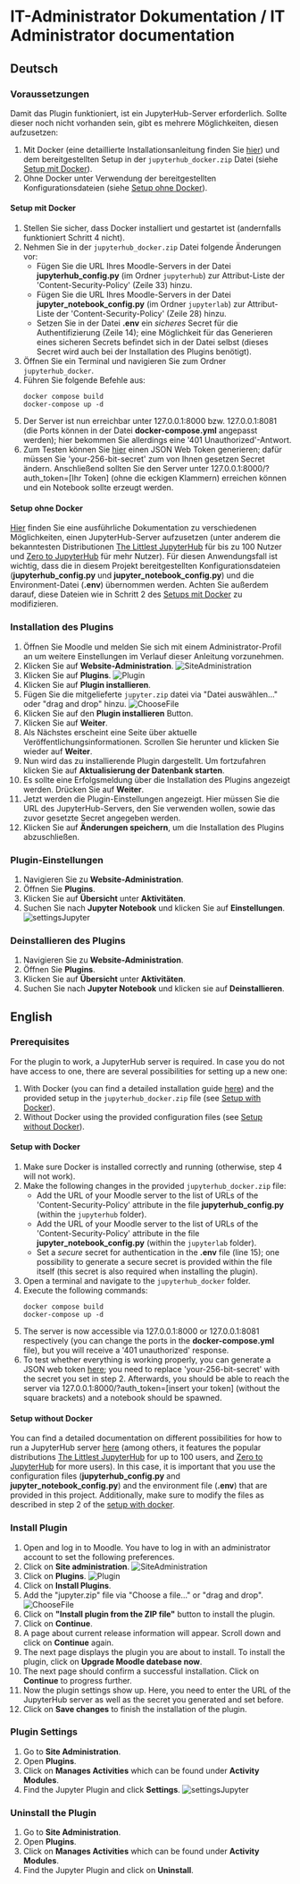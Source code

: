 # IT-Administrator Dokumentation / IT Administrator documentation

## Deutsch

### Voraussetzungen
Damit das Plugin funktioniert, ist ein JupyterHub-Server erforderlich. Sollte dieser noch nicht vorhanden sein, gibt es mehrere Möglichkeiten, diesen aufzusetzen:
1.  Mit Docker (eine detaillierte Installationsanleitung finden Sie [hier](https://docs.docker.com/engine/install/)) und dem bereitgestellten Setup in der `jupyterhub_docker.zip` Datei (siehe [Setup mit Docker](#mitDocker)).
2.  Ohne Docker unter Verwendung der bereitgestellten Konfigurationsdateien (siehe [Setup ohne Docker](#ohneDocker)).

#### <a name="mitDocker"></a>Setup mit Docker
1.  Stellen Sie sicher, dass Docker installiert und gestartet ist (andernfalls funktioniert Schritt 4 nicht).
2.  Nehmen Sie in der `jupyterhub_docker.zip` Datei folgende Änderungen vor:
    - Fügen Sie die URL Ihres Moodle-Servers in der Datei __jupyterhub_config.py__ (im Ordner `jupyterhub`) zur Attribut-Liste der 'Content-Security-Policy' (Zeile 33) hinzu.
    - Fügen Sie die URL Ihres Moodle-Servers in der Datei __jupyter_notebook_config.py__ (im Ordner `jupyterlab`) zur Attribut-Liste der 'Content-Security-Policy' (Zeile 28) hinzu.
    - Setzen Sie in der Datei __.env__ ein *sicheres* Secret für die Authentifizierung (Zeile 14); eine Möglichkeit für das Generieren eines sicheren Secrets befindet sich in der Datei selbst (dieses Secret wird auch bei der Installation des Plugins benötigt).
3.  Öffnen Sie ein Terminal und navigieren Sie zum Ordner `jupyterhub_docker`.
4.  Führen Sie folgende Befehle aus:
    ``` shell
    docker compose build
    docker-compose up -d
    ```
5.  Der Server ist nun erreichbar unter 127.0.0.1:8000 bzw. 127.0.0.1:8081 (die Ports können in der Datei __docker-compose.yml__ angepasst werden); hier bekommen Sie allerdings eine '401 Unauthorized'-Antwort.
6.  Zum Testen können Sie [hier](https://jwt.io/#debugger-io) einen JSON Web Token generieren; dafür müssen Sie 'your-256-bit-secret' zum von Ihnen gesetzen Secret ändern. Anschließend sollten Sie den Server unter 127.0.0.1:8000/?auth_token=[Ihr Token] (ohne die eckigen Klammern) erreichen können und ein Notebook sollte erzeugt werden.

#### <a name="ohneDocker"></a>Setup ohne Docker
[Hier](https://jupyterhub.readthedocs.io/en/stable/) finden Sie eine ausführliche Dokumentation zu verschiedenen Möglichkeiten, einen JupyterHub-Server aufzusetzen (unter anderem die bekanntesten Distributionen [The Littlest JupyterHub](https://tljh.jupyter.org/en/latest/) für bis zu 100 Nutzer und [Zero to JupyterHub](https://zero-to-jupyterhub.readthedocs.io/en/latest/) für mehr Nutzer). Für diesen Anwendungsfall ist wichtig, dass die in diesem Projekt bereitgestellten Konfigurationsdateien (__jupyterhub_config.py__ und __jupyter_notebook_config.py__) und die Environment-Datei (__.env__) übernommen werden. Achten Sie außerdem darauf, diese Dateien wie in Schritt 2 des [Setups mit Docker](#mitDocker) zu modifizieren.


### Installation des Plugins
1.  Öffnen Sie Moodle und melden Sie sich mit einem Administrator-Profil an um weitere Einstellungen im Verlauf dieser Anleitung vorzunehmen.
2.  Klicken Sie auf  __Website-Administration__.
    ![SiteAdministration](images/websiteAdministration.png)
3.  Klicken Sie auf __Plugins__.
    ![Plugin](images/pluginsDeutsch.png)
4.  Klicken Sie auf __Plugin installieren__.
5.  Fügen Sie die mitgelieferte `jupyter.zip` datei via "Datei auswählen..." oder "drag and drop" hinzu.
    ![ChooseFile](images/installierenVonPlugin.png)
6.  Klicken Sie auf den __Plugin installieren__ Button.
7.  Klicken Sie auf __Weiter__.
8.  Als Nächstes erscheint eine Seite über aktuelle Veröffentlichungsinformationen. Scrollen Sie herunter und klicken Sie wieder auf __Weiter__. 
9.  Nun wird das zu installierende Plugin dargestellt. Um fortzufahren klicken Sie auf __Aktualisierung der Datenbank starten__. 
10.  Es sollte eine Erfolgsmeldung über die Installation des Plugins angezeigt werden. Drücken Sie auf __Weiter__. 
11.  Jetzt werden die Plugin-Einstellungen angezeigt. Hier müssen Sie die URL des JupyterHub-Servers, den Sie verwenden wollen, sowie das zuvor gesetzte Secret angegeben werden. 
12.  Klicken Sie auf __Änderungen speichern__, um die Installation des Plugins abzuschließen.

### Plugin-Einstellungen
1.  Navigieren Sie zu __Website-Administration__.
2.  Öffnen Sie __Plugins__.
3.  Klicken Sie auf __Übersicht__ unter __Aktivitäten__.
4.  Suchen Sie nach __Jupyter Notebook__ und klicken Sie auf __Einstellungen__.
    ![settingsJupyter](images/einstellungen.png)

### Deinstallieren des Plugins
1.  Navigieren Sie zu __Website-Administration__.
2.  Öffnen Sie __Plugins__.
3.  Klicken Sie auf __Übersicht__ unter __Aktivitäten__.
4.  Suchen Sie nach __Jupyter Notebook__ und klicken sie auf __Deinstallieren__.



## English

### Prerequisites
For the plugin to work, a JupyterHub server is required. In case you do not have access to one, there are several possibilities for setting up a new one:
1.  With Docker (you can find a detailed installation guide [here](https://docs.docker.com/engine/install/)) and the provided setup in the `jupyterhub_docker.zip` file (see [Setup with Docker](#withDocker)).
2.  Without Docker using the provided configuration files (see [Setup without Docker](#withoutDocker)).

#### <a name="withDocker"></a>Setup with Docker
1.  Make sure Docker is installed correctly and running (otherwise, step 4 will not work).
2.  Make the following changes in the provided `jupyterhub_docker.zip` file:
    - Add the URL of your Moodle server to the list of URLs of the 'Content-Security-Policy' attribute in the file __jupyterhub_config.py__ (within the `jupyterhub` folder).
    - Add the URL of your Moodle server to the list of URLs of the 'Content-Security-Policy' attribute in the file __jupyter_notebook_config.py__ (within the `jupyterlab` folder).
    - Set a *secure* secret for authentication in the __.env__ file (line 15); one possibility to generate a secure secret is provided within the file itself (this secret is also required when installing the plugin).
3.  Open a terminal and navigate to the `jupyterhub_docker` folder.
4.  Execute the following commands:
    ``` shell
    docker compose build
    docker-compose up -d
    ```
5.  The server is now accessible via 127.0.0.1:8000 or 127.0.0.1:8081 respectively (you can change the ports in the __docker-compose.yml__ file), but you will receive a '401 unauthorized' response.
6.  To test whether everything is working properly, you can generate a JSON web token [here](https://jwt.io/#debugger-io); you need to replace 'your-256-bit-secret' with the secret you set in step 2. Afterwards, you should be able to reach the server via 127.0.0.1:8000/?auth_token=[insert your token] (without the square brackets) and a notebook should be spawned.

#### <a name="withoutDocker"></a>Setup without Docker
You can find a detailed documentation on different possibilities for how to run a JupyterHub server [here](https://jupyterhub.readthedocs.io/en/stable/) (among others, it features the popular distributions [The Littlest JupyterHub](https://tljh.jupyter.org/en/latest/) for up to 100 users, and [Zero to JupyterHub](https://zero-to-jupyterhub.readthedocs.io/en/latest/) for more users). In this case, it is important that you use the configuration files (__jupyterhub_config.py__ and __jupyter_notebook_config.py__) and the environment file (__.env__) that are provided in this project. Additionally, make sure to modify the files as described in step 2 of the [setup with docker](#withDocker). 

### Install Plugin
1.  Open and log in to Moodle. You have to log in with an administrator account to set the following preferences. 
2.  Click on __Site administration__.
    ![SiteAdministration](images/siteAdmin.png)
3.  Click on __Plugins__.
    ![Plugin](images/plugin.png)
4.  Click on __Install Plugins__. 
5.  Add the "jupyter.zip" file via "Choose a file..." or "drag and drop".
    ![ChooseFile](images/chooseFile.png)
6.  Click on __"Install plugin from the ZIP file"__ button to install the plugin. 
7.  Click on __Continue__. 
8.  A page about current release information will appear. Scroll down and click on __Continue__ again. 
9.  The next page displays the plugin you are about to install. To install the plugin, click on __Upgrade Moodle datebase now__. 
10.  The next page should confirm a successful installation. Click on __Continue__ to progress further. 
11.  Now the plugin settings show up. Here, you need to enter the URL of the JupyterHub server as well as the secret you generated and set before. 
12.  Click on __Save changes__ to finish the installation of the plugin.

### Plugin Settings
1. Go to __Site Administration__.
2. Open __Plugins__.
3. Click on __Manages Activities__ which can be found under __Activity Modules__.
4. Find the Jupyter Plugin and click __Settings__.
   ![settingsJupyter](images/settings.png)

### Uninstall the Plugin
1. Go to __Site Administration__.
2. Open __Plugins__.
3. Click on __Manages Activities__ which can be found under __Activity Modules__.
4. Find the Jupyter Plugin and click on __Uninstall__.
